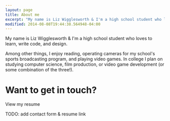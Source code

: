 ```yaml
---
layout: page
title: About me
excerpt: "My name is Liz Wigglesworth & I'm a high school student who loves to learn, write code, and design."
modified: 2014-08-08T19:44:38.564948-04:00
---
```


My name is Liz Wigglesworth & I'm a high school student who loves to learn, write code, and design.

Among other things, I enjoy reading, operating cameras for my school's sports broadcasting program, and playing video games. In college I plan on studying computer science, film production, or video game development (or some combination of the three!).

# Want to get in touch?

View my resume

TODO: add contact form & resume link
